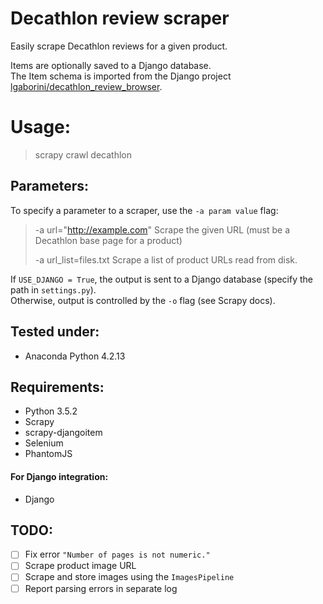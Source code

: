 # Decathlon review scraper

Easily scrape Decathlon reviews for a given product.

Items are optionally saved to a Django database.   
The Item schema is imported from the Django project [lgaborini/decathlon_review_browser](../../../../lgaborini/decathlon_review_browser).

# Usage:
> scrapy crawl decathlon

## Parameters:
To specify a parameter to a scraper, use the `-a param value` flag:
> -a url="http://example.com"
>   Scrape the given URL (must be a Decathlon base page for a product)
>   
> -a url_list=files.txt
>   Scrape a list of product URLs read from disk.

If `USE_DJANGO = True`, the output is sent to a Django database (specify the path in `settings.py`).   
Otherwise, output is controlled by the `-o` flag (see Scrapy docs).

## Tested under:
* Anaconda Python 4.2.13

## Requirements:
* Python 3.5.2
* Scrapy
* scrapy-djangoitem
* Selenium
* PhantomJS

#### For Django integration:
* Django

## TODO:

- [ ] Fix error `"Number of pages is not numeric."`
- [ ] Scrape product image URL
- [ ] Scrape and store images using the `ImagesPipeline`
- [ ] Report parsing errors in separate log
